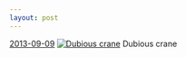 ```yaml
---
layout: post
---
```


<p>
  <time><a href="/47">2013-09-09</a></time>
  <a href="/47"><img src="{{ site.assets_url }}/47-640.jpg" srcset="{{ site.assets_url }}/47-1280.jpg 1280w, {{ site.assets_url }}/47-960.jpg 960w, {{ site.assets_url }}/47-640.jpg 640w, {{ site.assets_url }}/47-320.jpg 320w" sizes="(min-width: 700px) 50vw, calc(100vw - 2rem)" alt="Dubious crane" /></a>
  <span>Dubious crane</span>
</p>
